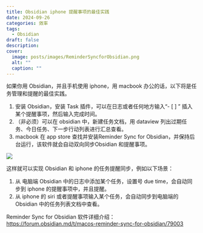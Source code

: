 ```yaml
---
title: Obsidian iphone 提醒事项的最佳实践
date: 2024-09-26
categories: 效率
tags:
  - Obsidian
draft: false
description: 
cover:
  image: posts/images/ReminderSyncforObsidian.png
  alt: ""
  caption: ""
---
```

如果你用 Obsidian，并且手机使用 iphone，用 macbook 办公的话，以下将是任务管理和提醒的最佳实践。
1. 安装 Obsidian，安装 Task 插件，可以在日志或者任何地方输入“- [ ] ” 插入某个提醒事项，然后输入完成时间。
2. （非必须）可以在 obsidian 中，新建任务文档，用 dataview 列出过期任务、今日任务、下一步行动列表进行汇总查看。
3. macbook 在 app store 查找并安装Reminder Sync for Obsidian，并保持后台运行，该软件就会自动双向同步Obsidian 和提醒事项。

![](../images/1727423374150.png)

这样就可以实现 Obsidian 和 iphone 的任务提醒同步，例如以下场景：
1. 从 电脑端 Obsidian 中的日志中添加某个任务，设置号 due time，会自动同步到 iphone 的提醒事项中，并且提醒。
2. 从 iphone 的 siri 或者提醒事项输入某个任务，会自动同步到电脑端的 Obsidian 中的任务列表文档中查看。

Reminder Sync for Obsidian 软件详细介绍：
https://forum.obsidian.md/t/macos-reminder-sync-for-obsidian/79003